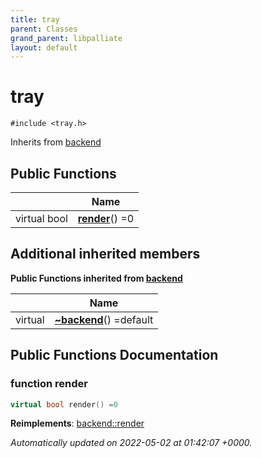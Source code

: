 ```yaml
---
title: tray
parent: Classes
grand_parent: libpalliate
layout: default
---
```


# tray






`#include <tray.h>`

Inherits from [backend](/libpalliate/generated/Classes/classbackend)

## Public Functions

|                | Name           |
| -------------- | -------------- |
| virtual bool | **[render](/libpalliate/generated/Classes/classtray#function-render)**() =0 |

## Additional inherited members

**Public Functions inherited from [backend](/libpalliate/generated/Classes/classbackend)**

|                | Name           |
| -------------- | -------------- |
| virtual | **[~backend](/libpalliate/generated/Classes/classbackend#function-~backend)**() =default |


## Public Functions Documentation

### function render

```cpp
virtual bool render() =0
```


**Reimplements**: [backend::render](/libpalliate/generated/Classes/classbackend#function-render)



_Automatically updated on 2022-05-02 at 01:42:07 +0000._